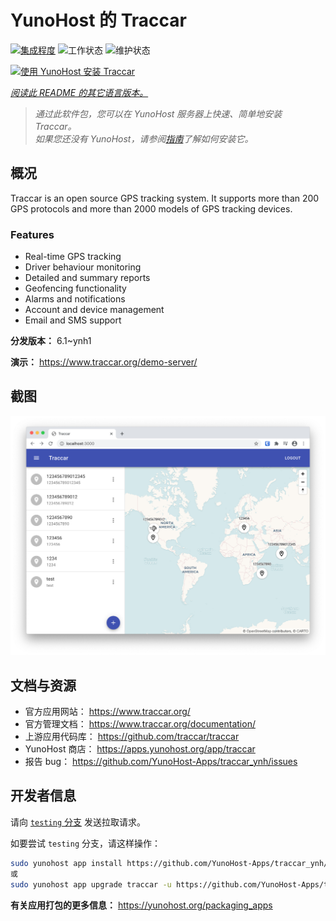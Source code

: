 <!--
注意：此 README 由 <https://github.com/YunoHost/apps/tree/master/tools/readme_generator> 自动生成
请勿手动编辑。
-->

# YunoHost 的 Traccar

[![集成程度](https://dash.yunohost.org/integration/traccar.svg)](https://dash.yunohost.org/appci/app/traccar) ![工作状态](https://ci-apps.yunohost.org/ci/badges/traccar.status.svg) ![维护状态](https://ci-apps.yunohost.org/ci/badges/traccar.maintain.svg)

[![使用 YunoHost 安装 Traccar](https://install-app.yunohost.org/install-with-yunohost.svg)](https://install-app.yunohost.org/?app=traccar)

*[阅读此 README 的其它语言版本。](./ALL_README.md)*

> *通过此软件包，您可以在 YunoHost 服务器上快速、简单地安装 Traccar。*  
> *如果您还没有 YunoHost，请参阅[指南](https://yunohost.org/install)了解如何安装它。*

## 概况

Traccar is an open source GPS tracking system. It supports more than 200 GPS protocols and more than 2000 models of GPS tracking devices.

### Features

- Real-time GPS tracking
- Driver behaviour monitoring
- Detailed and summary reports
- Geofencing functionality
- Alarms and notifications
- Account and device management
- Email and SMS support


**分发版本：** 6.1~ynh1

**演示：** <https://www.traccar.org/demo-server/>

## 截图

![Traccar 的截图](./doc/screenshots/screenshot.png)

## 文档与资源

- 官方应用网站： <https://www.traccar.org/>
- 官方管理文档： <https://www.traccar.org/documentation/>
- 上游应用代码库： <https://github.com/traccar/traccar>
- YunoHost 商店： <https://apps.yunohost.org/app/traccar>
- 报告 bug： <https://github.com/YunoHost-Apps/traccar_ynh/issues>

## 开发者信息

请向 [`testing` 分支](https://github.com/YunoHost-Apps/traccar_ynh/tree/testing) 发送拉取请求。

如要尝试 `testing` 分支，请这样操作：

```bash
sudo yunohost app install https://github.com/YunoHost-Apps/traccar_ynh/tree/testing --debug
或
sudo yunohost app upgrade traccar -u https://github.com/YunoHost-Apps/traccar_ynh/tree/testing --debug
```

**有关应用打包的更多信息：** <https://yunohost.org/packaging_apps>
